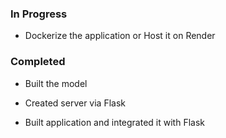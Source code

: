 ### In Progress
* Dockerize the application or Host it on Render
### Completed
* Built the model
- Created server via Flask
+ Built application and integrated it with Flask
